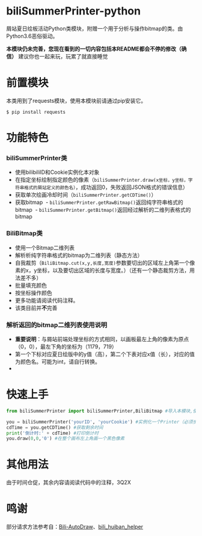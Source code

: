 # biliSummerPrinter-python
屑站夏日绘板活动Python类模块，附赠一个用于分析与操作bitmap的类。由Python3.6恶俗驱动。

**本模块仍未完善，您现在看到的一切内容包括本README都会不停的修改（确信）** 建议你也一起来玩，玩累了就直接睡觉

# 前置模块
本类用到了requests模块，使用本模块前请通过pip安装它。

``` shell
$ pip install requests
```
# 功能特色
### biliSummerPrinter类
- 使用bilibiliID和Cookie实例化本对象
- 在指定坐标绘制指定颜色的像素（`biliSummerPrinter.draw(x坐标，y坐标，字符串格式的屑站定义的颜色名）`，成功返回0，失败返回JSON格式的错误信息）
- 获取单次绘画冷却时间（`biliSummerPrinter.getCDTime()`）
- 获取bitmap
  - `biliSummerPrinter.getRawBitmap()`返回纯字符串格式的bitmap
  - `biliSummerPrinter.getBitmap()`返回经过解析的二维列表格式的bitmap
  
### BiliBitmap类
- 使用一个Bitmap二维列表
- 解析析纯字符串格式的bitmap为二维列表（静态方法）
- 自我裁剪（`BiliBitmap.cut(x,y,长度,宽度)`参数要切出的区域左上角第一个像素的x，y坐标，以及要切出区域的长度与宽度。）（还有一个静态裁剪方法，用法差不多）
- 批量填充颜色
- 按坐标操作颜色
- 更多功能请阅读代码注释。
- 该类目前并**不**完善

### 解析返回的bitmap二维列表使用说明
- **重要说明**：与屑站前端处理坐标的方式相同，以画板最左上角的像素为原点（0，0），最左下角的坐标为（1179，719）
- 第一个下标对应夏日绘版中的y值（高），第二个下表对应x值（长），对应的值为颜色名。可能为int，请自行转换。
- 


# 快速上手

``` python
from biliSummerPrinter import biliSummerPrinter,BiliBitmap #导入本模块,使用此格式导入可享受VSCode之自动完成特性。

you = biliSummerPrinter('yourID', 'yourCookie') #实例化一个Printer（必须步骤）
cdTime = you.getCDTime() #获取剩余时间
print('倒计时:' + cdTime) #打印倒计时
you.draw(0,0,'0') #在整个画布左上角画一个黑色像素
```

# 其他用法
由于时间仓促，其余内容请阅读代码中的注释，3Q2X

# 鸣谢
部分请求方法参考自：[Bili-AutoDraw](https://github.com/BBleae/Bili-AutoDraw)、[bili_huiban_helper](https://github.com/shugen002/bili_huiban_helper)
